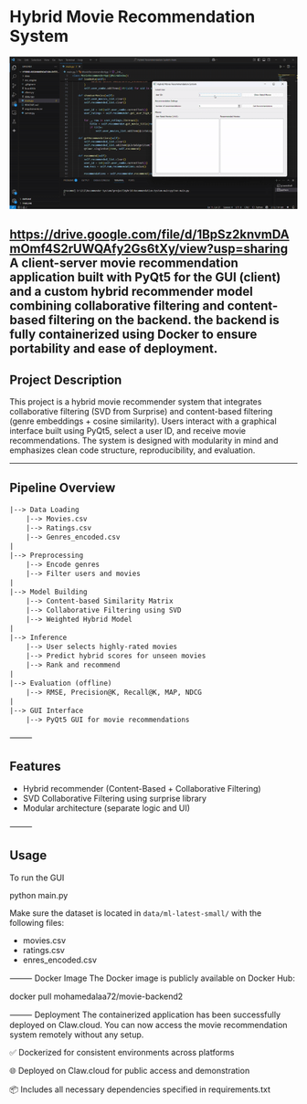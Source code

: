 # **Hybrid Movie Recommendation System**
![Demo Video](https://github.com/HeshamEL-Shreif/Hybrid-Recommendation-System/blob/main/video/video_G.gif)

https://drive.google.com/file/d/1BpSz2knvmDAmOmf4S2rUWQAfy2Gs6tXy/view?usp=sharing
A client-server movie recommendation application built with PyQt5 for the GUI (client) and a custom hybrid recommender model combining collaborative filtering and content-based filtering on the backend.
the backend is fully containerized using Docker to ensure portability and ease of deployment.
----

## **Project Description**

This project is a hybrid movie recommender system that integrates collaborative filtering (SVD from Surprise) and content-based filtering (genre embeddings + cosine similarity). Users interact with a graphical interface built using PyQt5, select a user ID, and receive movie recommendations. The system is designed with modularity in mind and emphasizes clean code structure, reproducibility, and evaluation.

----

## **Pipeline Overview**

```text
|--> Data Loading
    |--> Movies.csv
    |--> Ratings.csv
    |--> Genres_encoded.csv
|
|--> Preprocessing
    |--> Encode genres
    |--> Filter users and movies
|
|--> Model Building
    |--> Content-based Similarity Matrix
    |--> Collaborative Filtering using SVD
    |--> Weighted Hybrid Model
|
|--> Inference
    |--> User selects highly-rated movies
    |--> Predict hybrid scores for unseen movies
    |--> Rank and recommend
|
|--> Evaluation (offline)
    |--> RMSE, Precision@K, Recall@K, MAP, NDCG
|
|--> GUI Interface
    |--> PyQt5 GUI for movie recommendations
```
⸻

## Features
- Hybrid recommender (Content-Based + Collaborative Filtering)
- SVD Collaborative Filtering using surprise library
- Modular architecture (separate logic and UI)

⸻
## Usage

To run the GUI

python main.py

Make sure the dataset is located in `data/ml-latest-small/` with the following files:
- movies.csv
- ratings.csv
- enres_encoded.csv

⸻
Docker Image
The Docker image is publicly available on Docker Hub:

docker pull mohamedalaa72/movie-backend2

⸻
Deployment
The containerized application has been successfully deployed on Claw.cloud. You can now access the movie recommendation system remotely without any setup.

✅ Dockerized for consistent environments across platforms

🌐 Deployed on Claw.cloud for public access and demonstration

📦 Includes all necessary dependencies specified in requirements.txt

